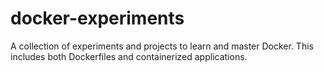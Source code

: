 # docker-experiments
A collection of experiments and projects to learn and master Docker. This includes both Dockerfiles and containerized applications.
